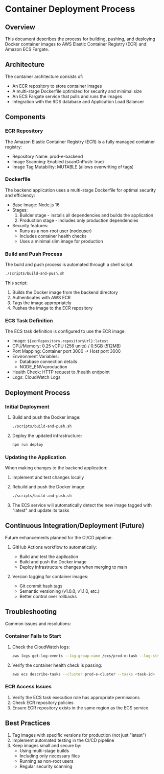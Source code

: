 # Container Deployment Process

## Overview

This document describes the process for building, pushing, and deploying Docker container images to AWS Elastic Container Registry (ECR) and Amazon ECS Fargate.

## Architecture

The container architecture consists of:

- An ECR repository to store container images
- A multi-stage Dockerfile optimized for security and minimal size
- An ECS Fargate service that pulls and runs the images
- Integration with the RDS database and Application Load Balancer

## Components

### ECR Repository

The Amazon Elastic Container Registry (ECR) is a fully managed container registry:

- Repository Name: prod-e-backend
- Image Scanning: Enabled (scanOnPush: true)
- Image Tag Mutability: MUTABLE (allows overwriting of tags)

### Dockerfile

The backend application uses a multi-stage Dockerfile for optimal security and efficiency:

- Base Image: Node.js 16
- Stages:
  1. Builder stage - installs all dependencies and builds the application
  2. Production stage - includes only production dependencies
- Security features:
  - Runs as a non-root user (nodeuser)
  - Includes container health checks
  - Uses a minimal slim image for production

### Build and Push Process

The build and push process is automated through a shell script:

```bash
./scripts/build-and-push.sh
```

This script:

1. Builds the Docker image from the backend directory
2. Authenticates with AWS ECR
3. Tags the image appropriately
4. Pushes the image to the ECR repository

### ECS Task Definition

The ECS task definition is configured to use the ECR image:

- Image: `${ecrRepository.repositoryUrl}:latest`
- CPU/Memory: 0.25 vCPU (256 units) / 0.5GB (512MB)
- Port Mapping: Container port 3000 → Host port 3000
- Environment Variables:
  - Database connection details
  - NODE_ENV=production
- Health Check: HTTP request to /health endpoint
- Logs: CloudWatch Logs

## Deployment Process

### Initial Deployment

1. Build and push the Docker image:

   ```bash
   ./scripts/build-and-push.sh
   ```

2. Deploy the updated infrastructure:
   ```bash
   npm run deploy
   ```

### Updating the Application

When making changes to the backend application:

1. Implement and test changes locally
2. Rebuild and push the Docker image:

   ```bash
   ./scripts/build-and-push.sh
   ```

3. The ECS service will automatically detect the new image tagged with "latest" and update its tasks

## Continuous Integration/Deployment (Future)

Future enhancements planned for the CI/CD pipeline:

1. GitHub Actions workflow to automatically:

   - Build and test the application
   - Build and push the Docker image
   - Deploy infrastructure changes when merging to main

2. Version tagging for container images:
   - Git commit hash tags
   - Semantic versioning (v1.0.0, v1.1.0, etc.)
   - Better control over rollbacks

## Troubleshooting

Common issues and resolutions:

### Container Fails to Start

1. Check the CloudWatch logs:

   ```bash
   aws logs get-log-events --log-group-name /ecs/prod-e-task --log-stream-name <stream-name>
   ```

2. Verify the container health check is passing:
   ```bash
   aws ecs describe-tasks --cluster prod-e-cluster --tasks <task-id>
   ```

### ECR Access Issues

1. Verify the ECS task execution role has appropriate permissions
2. Check ECR repository policies
3. Ensure ECR repository exists in the same region as the ECS service

## Best Practices

1. Tag images with specific versions for production (not just "latest")
2. Implement automated testing in the CI/CD pipeline
3. Keep images small and secure by:
   - Using multi-stage builds
   - Including only necessary files
   - Running as non-root users
   - Regular security scanning
